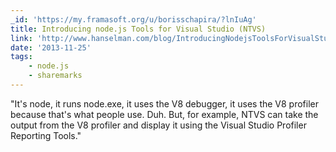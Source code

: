 ```yaml
---
_id: 'https://my.framasoft.org/u/borisschapira/?lnIuAg'
title: Introducing node.js Tools for Visual Studio (NTVS)
link: 'http://www.hanselman.com/blog/IntroducingNodejsToolsForVisualStudio.aspx'
date: '2013-11-25'
tags:
    - node.js
    - sharemarks
---
```


<div class="markdown"><p>&quot;It's node, it runs node.exe, it uses the V8 debugger, it uses the V8 profiler because that's what people use. Duh. But, for example, NTVS can take the output from the V8 profiler and display it using the Visual Studio Profiler Reporting Tools.&quot;
</p></div>
